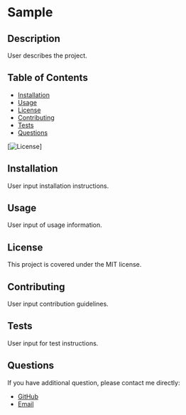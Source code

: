# Sample 

  ## Description
  User describes the project.
  
  ## Table of Contents 
  * [Installation](#installation)
  * [Usage](#usage)
  * [License](#license)
  * [Contributing](#contributing)
  * [Tests](#tests)
  * [Questions](#questions)
  
  [![License](https://img.shields.io/badge/License-MIT-green.svg)]
  
  ## Installation 
  User input installation instructions.
  
  ## Usage
  User input of usage information.
  
  ## License 
  This project is covered under the MIT license.
  
  ## Contributing
  User input contribution guidelines.
  
  ## Tests
  User input for test instructions.
  
  ## Questions 
  If you have additional question, please contact me directly:
  
  - [GitHub](https://github.com/caersun) <br>
  - [Email](i.cynthiagarcia@gmail.com)
  